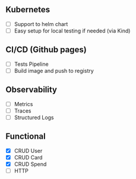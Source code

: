 ## Kubernetes
- [ ] Support to helm chart
- [ ] Easy setup for local testing if needed (via Kind)

## CI/CD (Github pages)
- [ ] Tests Pipeline
- [ ] Build image and push to registry

## Observability

- [ ] Metrics
- [ ] Traces
- [ ] Structured Logs

## Functional

- [X] CRUD User
- [X] CRUD Card
- [X] CRUD Spend
- [ ] HTTP